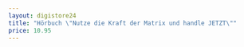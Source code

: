 ```yaml
---
layout: digistore24
title: "Hörbuch \"Nutze die Kraft der Matrix und handle JETZT\""
price: 10.95
---
```

